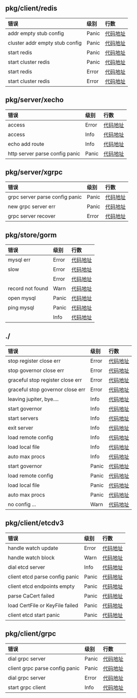 

## pkg/client/redis 
|  错误 | 级别 | 行数 |
|:--------------|:-----|:-------------------|
| addr empty stub config | Panic|[代码地址](https://github.com/douyu/jupiter/blob/master/\..\pkg\client\redis\config.go#L110)|
| cluster addr empty stub config | Panic|[代码地址](https://github.com/douyu/jupiter/blob/master/\..\pkg\client\redis\config.go#L133)|
| start redis | Panic|[代码地址](https://github.com/douyu/jupiter/blob/master/\..\pkg\client\redis\redis.go#L47)|
| start cluster redis | Panic|[代码地址](https://github.com/douyu/jupiter/blob/master/\..\pkg\client\redis\cluster.go#L50)|
| start redis | Error|[代码地址](https://github.com/douyu/jupiter/blob/master/\..\pkg\client\redis\redis.go#L49)|
| start cluster redis | Error|[代码地址](https://github.com/douyu/jupiter/blob/master/\..\pkg\client\redis\cluster.go#L52)|


## pkg/server/xecho 
|  错误 | 级别 | 行数 |
|:--------------|:-----|:-------------------|
| access | Error|[代码地址](https://github.com/douyu/jupiter/blob/master/\..\pkg\server\xecho\middleware.go#L67)|
| access | Info|[代码地址](https://github.com/douyu/jupiter/blob/master/\..\pkg\server\xecho\middleware.go#L70)|
| echo add route | Info|[代码地址](https://github.com/douyu/jupiter/blob/master/\..\pkg\server\xecho\server.go#L47)|
| http server parse config panic | Panic|[代码地址](https://github.com/douyu/jupiter/blob/master/\..\pkg\server\xecho\config.go#L60)|


## pkg/server/xgrpc 
|  错误 | 级别 | 行数 |
|:--------------|:-----|:-------------------|
| grpc server parse config panic | Panic|[代码地址](https://github.com/douyu/jupiter/blob/master/\..\pkg\server\xgrpc\config.go#L49)|
| new grpc server err | Panic|[代码地址](https://github.com/douyu/jupiter/blob/master/\..\pkg\server\xgrpc\server.go#L46)|
| grpc server recover | Error|[代码地址](https://github.com/douyu/jupiter/blob/master/\..\pkg\server\xgrpc\interceptor.go#L174)|


## pkg/store/gorm 
|  错误 | 级别 | 行数 |
|:--------------|:-----|:-------------------|
| mysql err | Error|[代码地址](https://github.com/douyu/jupiter/blob/master/\..\pkg\store\gorm\interceptor.go#L42)|
| slow | Error|[代码地址](https://github.com/douyu/jupiter/blob/master/\..\pkg\store\gorm\interceptor.go#L49)|
|  | Error|[代码地址](https://github.com/douyu/jupiter/blob/master/\..\pkg\store\gorm\config.go#L136)|
| record not found | Warn|[代码地址](https://github.com/douyu/jupiter/blob/master/\..\pkg\store\gorm\interceptor.go#L44)|
| open mysql | Panic|[代码地址](https://github.com/douyu/jupiter/blob/master/\..\pkg\store\gorm\config.go#L122)|
| ping mysql | Panic|[代码地址](https://github.com/douyu/jupiter/blob/master/\..\pkg\store\gorm\config.go#L126)|
|  | Info|[代码地址](https://github.com/douyu/jupiter/blob/master/\..\pkg\store\gorm\config.go#L134)|


## ./ 
|  错误 | 级别 | 行数 |
|:--------------|:-----|:-------------------|
| stop register close err | Error|[代码地址](https://github.com/douyu/jupiter/blob/master/\..\jupiter.go#L175)|
| stop governor close err | Error|[代码地址](https://github.com/douyu/jupiter/blob/master/\..\jupiter.go#L179)|
| graceful stop register close err | Error|[代码地址](https://github.com/douyu/jupiter/blob/master/\..\jupiter.go#L201)|
| graceful stop governor close err | Error|[代码地址](https://github.com/douyu/jupiter/blob/master/\..\jupiter.go#L205)|
| leaving jupiter, bye.... | Info|[代码地址](https://github.com/douyu/jupiter/blob/master/\..\jupiter.go#L224)|
| start governor | Info|[代码地址](https://github.com/douyu/jupiter/blob/master/\..\jupiter.go#L228)|
| start servers | Info|[代码地址](https://github.com/douyu/jupiter/blob/master/\..\jupiter.go#L246)|
| exit server | Info|[代码地址](https://github.com/douyu/jupiter/blob/master/\..\jupiter.go#L247)|
| load remote config | Info|[代码地址](https://github.com/douyu/jupiter/blob/master/\..\jupiter.go#L322)|
| load local file | Info|[代码地址](https://github.com/douyu/jupiter/blob/master/\..\jupiter.go#L329)|
| auto max procs | Info|[代码地址](https://github.com/douyu/jupiter/blob/master/\..\jupiter.go#L367)|
| start governor | Panic|[代码地址](https://github.com/douyu/jupiter/blob/master/\..\jupiter.go#L231)|
| load remote config | Panic|[代码地址](https://github.com/douyu/jupiter/blob/master/\..\jupiter.go#L320)|
| load local file | Panic|[代码地址](https://github.com/douyu/jupiter/blob/master/\..\jupiter.go#L327)|
| auto max procs | Panic|[代码地址](https://github.com/douyu/jupiter/blob/master/\..\jupiter.go#L363)|
| no config ... | Warn|[代码地址](https://github.com/douyu/jupiter/blob/master/\..\jupiter.go#L312)|


## pkg/client/etcdv3 
|  错误 | 级别 | 行数 |
|:--------------|:-----|:-------------------|
| handle watch update | Error|[代码地址](https://github.com/douyu/jupiter/blob/master/\..\pkg\client\etcdv3\watch.go#L49)|
| handle watch block | Warn|[代码地址](https://github.com/douyu/jupiter/blob/master/\..\pkg\client\etcdv3\watch.go#L57)|
| dial etcd server | Info|[代码地址](https://github.com/douyu/jupiter/blob/master/\..\pkg\client\etcdv3\client.go#L114)|
| client etcd parse config panic | Panic|[代码地址](https://github.com/douyu/jupiter/blob/master/\..\pkg\client\etcdv3\config.go#L64)|
| client etcd endpoints empty | Panic|[代码地址](https://github.com/douyu/jupiter/blob/master/\..\pkg\client\etcdv3\client.go#L58)|
| parse CaCert failed | Panic|[代码地址](https://github.com/douyu/jupiter/blob/master/\..\pkg\client\etcdv3\client.go#L78)|
| load CertFile or KeyFile failed | Panic|[代码地址](https://github.com/douyu/jupiter/blob/master/\..\pkg\client\etcdv3\client.go#L93)|
| client etcd start panic | Panic|[代码地址](https://github.com/douyu/jupiter/blob/master/\..\pkg\client\etcdv3\client.go#L106)|


## pkg/client/grpc 
|  错误 | 级别 | 行数 |
|:--------------|:-----|:-------------------|
| dial grpc server | Panic|[代码地址](https://github.com/douyu/jupiter/blob/master/\..\pkg\client\grpc\client.go#L53)|
| client grpc parse config panic | Panic|[代码地址](https://github.com/douyu/jupiter/blob/master/\..\pkg\client\grpc\config.go#L69)|
| dial grpc server | Error|[代码地址](https://github.com/douyu/jupiter/blob/master/\..\pkg\client\grpc\client.go#L55)|
| start grpc client | Info|[代码地址](https://github.com/douyu/jupiter/blob/master/\..\pkg\client\grpc\client.go#L58)|



